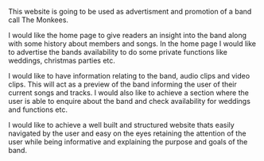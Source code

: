 This website is going to be used as advertisment and promotion of a band call The Monkees.

I would like the home page to give readers an insight into the band along with some history about members and songs.
In the home page I would like to advertise the bands availability to do some private functions like weddings, christmas parties etc.

I would like to have information relating to the band, audio clips and video clips. This will act as a preview of the band informing 
the user of their current songs and tracks. I would also like to achieve a section where the user is able to enquire about the band and 
check availability for weddings and functions etc.

I would like to achieve a well built and structured website thats easily navigated by the user and easy on the eyes retaining the attention
of the user while being informative and explaining the purpose and goals of the band.

